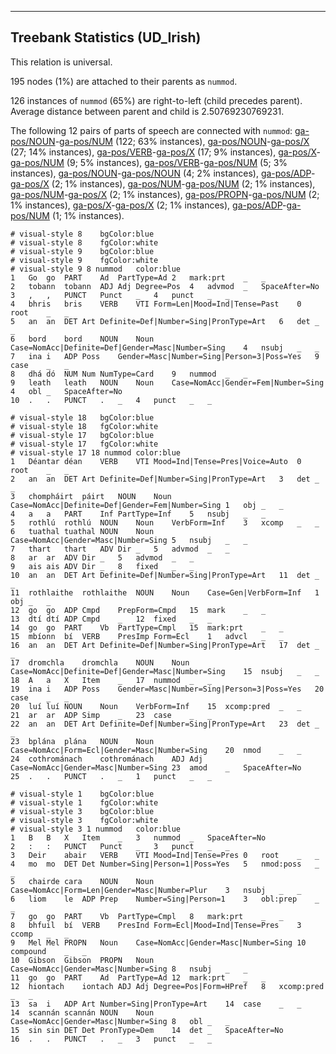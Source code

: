 

--------------------------------------------------------------------------------

## Treebank Statistics (UD_Irish)

This relation is universal.

195 nodes (1%) are attached to their parents as `nummod`.

126 instances of `nummod` (65%) are right-to-left (child precedes parent).
Average distance between parent and child is 2.50769230769231.

The following 12 pairs of parts of speech are connected with `nummod`: [ga-pos/NOUN]()-[ga-pos/NUM]() (122; 63% instances), [ga-pos/NOUN]()-[ga-pos/X]() (27; 14% instances), [ga-pos/VERB]()-[ga-pos/X]() (17; 9% instances), [ga-pos/X]()-[ga-pos/NUM]() (9; 5% instances), [ga-pos/VERB]()-[ga-pos/NUM]() (5; 3% instances), [ga-pos/NOUN]()-[ga-pos/NOUN]() (4; 2% instances), [ga-pos/ADP]()-[ga-pos/X]() (2; 1% instances), [ga-pos/NUM]()-[ga-pos/NUM]() (2; 1% instances), [ga-pos/NUM]()-[ga-pos/X]() (2; 1% instances), [ga-pos/PROPN]()-[ga-pos/NUM]() (2; 1% instances), [ga-pos/X]()-[ga-pos/X]() (2; 1% instances), [ga-pos/ADP]()-[ga-pos/NUM]() (1; 1% instances).


~~~ conllu
# visual-style 8	bgColor:blue
# visual-style 8	fgColor:white
# visual-style 9	bgColor:blue
# visual-style 9	fgColor:white
# visual-style 9 8 nummod	color:blue
1	Go	go	PART	Ad	PartType=Ad	2	mark:prt	_	_
2	tobann	tobann	ADJ	Adj	Degree=Pos	4	advmod	_	SpaceAfter=No
3	,	,	PUNCT	Punct	_	4	punct	_	_
4	bhris	bris	VERB	VTI	Form=Len|Mood=Ind|Tense=Past	0	root	_	_
5	an	an	DET	Art	Definite=Def|Number=Sing|PronType=Art	6	det	_	_
6	bord	bord	NOUN	Noun	Case=NomAcc|Definite=Def|Gender=Masc|Number=Sing	4	nsubj	_	_
7	ina	i	ADP	Poss	Gender=Masc|Number=Sing|Person=3|Poss=Yes	9	case	_	_
8	dhá	dó	NUM	Num	NumType=Card	9	nummod	_	_
9	leath	leath	NOUN	Noun	Case=NomAcc|Gender=Fem|Number=Sing	4	obl	_	SpaceAfter=No
10	.	.	PUNCT	.	_	4	punct	_	_

~~~


~~~ conllu
# visual-style 18	bgColor:blue
# visual-style 18	fgColor:white
# visual-style 17	bgColor:blue
# visual-style 17	fgColor:white
# visual-style 17 18 nummod	color:blue
1	Déantar	déan	VERB	VTI	Mood=Ind|Tense=Pres|Voice=Auto	0	root	_	_
2	an	an	DET	Art	Definite=Def|Number=Sing|PronType=Art	3	det	_	_
3	chompháirt	páirt	NOUN	Noun	Case=NomAcc|Definite=Def|Gender=Fem|Number=Sing	1	obj	_	_
4	a	a	PART	Inf	PartType=Inf	5	nsubj	_	_
5	rothlú	rothlú	NOUN	Noun	VerbForm=Inf	3	xcomp	_	_
6	tuathal	tuathal	NOUN	Noun	Case=NomAcc|Gender=Masc|Number=Sing	5	nsubj	_	_
7	thart	thart	ADV	Dir	_	5	advmod	_	_
8	ar	ar	ADV	Dir	_	5	advmod	_	_
9	ais	ais	ADV	Dir	_	8	fixed	_	_
10	an	an	DET	Art	Definite=Def|Number=Sing|PronType=Art	11	det	_	_
11	rothlaithe	rothlaithe	NOUN	Noun	Case=Gen|VerbForm=Inf	1	obj	_	_
12	go	go	ADP	Cmpd	PrepForm=Cmpd	15	mark	_	_
13	dtí	dtí	ADP	Cmpd	_	12	fixed	_	_
14	go	go	PART	Vb	PartType=Cmpl	15	mark:prt	_	_
15	mbíonn	bí	VERB	PresImp	Form=Ecl	1	advcl	_	_
16	an	an	DET	Art	Definite=Def|Number=Sing|PronType=Art	17	det	_	_
17	dromchla	dromchla	NOUN	Noun	Case=NomAcc|Definite=Def|Gender=Masc|Number=Sing	15	nsubj	_	_
18	A	a	X	Item	_	17	nummod	_	_
19	ina	i	ADP	Poss	Gender=Masc|Number=Sing|Person=3|Poss=Yes	20	case	_	_
20	luí	luí	NOUN	Noun	VerbForm=Inf	15	xcomp:pred	_	_
21	ar	ar	ADP	Simp	_	23	case	_	_
22	an	an	DET	Art	Definite=Def|Number=Sing|PronType=Art	23	det	_	_
23	bplána	plána	NOUN	Noun	Case=NomAcc|Form=Ecl|Gender=Masc|Number=Sing	20	nmod	_	_
24	cothrománach	cothrománach	ADJ	Adj	Case=NomAcc|Gender=Masc|Number=Sing	23	amod	_	SpaceAfter=No
25	.	.	PUNCT	.	_	1	punct	_	_

~~~


~~~ conllu
# visual-style 1	bgColor:blue
# visual-style 1	fgColor:white
# visual-style 3	bgColor:blue
# visual-style 3	fgColor:white
# visual-style 3 1 nummod	color:blue
1	B	B	X	Item	_	3	nummod	_	SpaceAfter=No
2	:	:	PUNCT	Punct	_	3	punct	_	_
3	Deir	abair	VERB	VTI	Mood=Ind|Tense=Pres	0	root	_	_
4	mo	mo	DET	Det	Number=Sing|Person=1|Poss=Yes	5	nmod:poss	_	_
5	chairde	cara	NOUN	Noun	Case=NomAcc|Form=Len|Gender=Masc|Number=Plur	3	nsubj	_	_
6	liom	le	ADP	Prep	Number=Sing|Person=1	3	obl:prep	_	_
7	go	go	PART	Vb	PartType=Cmpl	8	mark:prt	_	_
8	bhfuil	bí	VERB	PresInd	Form=Ecl|Mood=Ind|Tense=Pres	3	ccomp	_	_
9	Mel	Mel	PROPN	Noun	Case=NomAcc|Gender=Masc|Number=Sing	10	compound	_	_
10	Gibson	Gibson	PROPN	Noun	Case=NomAcc|Gender=Masc|Number=Sing	8	nsubj	_	_
11	go	go	PART	Ad	PartType=Ad	12	mark:prt	_	_
12	hiontach	iontach	ADJ	Adj	Degree=Pos|Form=HPref	8	xcomp:pred	_	_
13	sa	i	ADP	Art	Number=Sing|PronType=Art	14	case	_	_
14	scannán	scannán	NOUN	Noun	Case=NomAcc|Gender=Masc|Number=Sing	8	obl	_	_
15	sin	sin	DET	Det	PronType=Dem	14	det	_	SpaceAfter=No
16	.	.	PUNCT	.	_	3	punct	_	_

~~~


